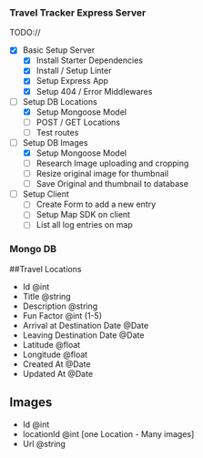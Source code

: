 ### Travel Tracker Express Server

TODO://
* [x] Basic Setup Server
  * [x] Install Starter Dependencies
  * [x] Install / Setup Linter
  * [x] Setup Express App
  * [x] Setup 404 / Error Middlewares
* [ ] Setup DB Locations
  * [x] Setup Mongoose Model
  * [ ] POST / GET Locations
  * [ ] Test routes
* [ ] Setup DB Images
  * [x] Setup Mongoose Model
  * [ ] Research Image uploading and cropping
  * [ ] Resize original image for thumbnail
  * [ ] Save Original and thumbnail to database
* [ ] Setup Client
  * [ ] Create Form to add a new entry
  * [ ] Setup Map SDK on client
  * [ ] List all log entries on map

### Mongo DB

##Travel Locations

- Id @int
- Title @string
- Description @string
- Fun Factor @int (1-5)
- Arrival at Destination Date @Date
- Leaving Destination Date @Date
- Latitude @float
- Longitude @float
- Created At @Date
- Updated At @Date

## Images

- Id @int
- locationId @int [one Location - Many images]
- Url @string
